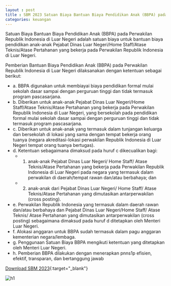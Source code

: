 ```yaml
---
layout : post
title : SBM 2023 Satuan Biaya Bantuan Biaya Pendidikan Anak (BBPA) pada Perwakilan Republik Indonesia di Luar Negeri
categories: keuangan
---
```


Satuan Biaya Bantuan Biaya Pendidikan Anak (BBPA) pada Perwakilan Republik Indonesia di Luar Negeri adalah satuan biaya untuk bantuan biaya pendidikan anak-anak Pejabat Dinas Luar Negeri/Home Staff/Atase Teknis/Atase Pertahanan yang bekerja pada Perwakilan Republik Indonesia di Luar Negeri.

Pemberian Bantuan Biaya Pendidikan Anak (BBPA) pada Perwakilan Republik Indonesia di Luar Negeri dilaksanakan dengan ketentuan sebagai berikut:
- a. BBPA digunakan untuk membiayai biaya pendidikan formal mulai sekolah dasar sampai dengan perguruan tinggi dan tidak termasuk program pascasarjana.
- b. Diberikan untuk anak-anak Pejabat Dinas Luar Negeri/Home Staff/Atase Teknis/Atase Pertahanan yang bekerja pada Perwakilan Republik Indonesia di Luar Negeri, yang bersekolah pada pendidikan formal mulai sekolah dasar sampai dengan perguruan tinggi dan tidak termasuk program pascasarjana.
- c. Diberikan untuk anak-anak yang termasuk dalam tunjangan keluarga dan bersekolah di lokasi yang sama dengan tempat bekerja orang tuanya (negara akreditasi-lokasi perwakilan Republik Indonesia di Luar Negeri tempat orang tuanya bertugas).
- d. Ketentuan sebagaimana dimaksud pada huruf c dikecualikan bagi:
   - 1) anak-anak Pejabat Dinas Luar Negeri/ Home Staff/ Atase Teknis/Atase Pertahanan yang bekerja pada Perwakilan Republik Indonesia di Luar Negeri pada negara yang termasuk dalam perwakilan di daerah/tempat rawan dan/atau berbahaya; dan 
   - 2) anak-anak dari Pejabat Dinas Luar Negeri/ Home Staff/ Atase Teknis/Atase Pertahanan yang dimutasikan antarperwakilan (cross posting).
- e. Perwakilan Republik Indonesia yang termasuk dalam daerah rawan dan/atau berbahaya dan Pejabat Dinas Luar Negeri/Home Staff/ Atase Teknis/ Atase Pertahanan yang dimutasikan antarperwakilan (cross posting) sebagaimana dimaksud pada huruf d ditetapkan oleh Menteri Luar Negeri.
- f. Alokasi anggaran untuk BBPA sudah termasuk dalam pagu anggaran kementerian negara/lembaga.
- g. Penggunaan Satuan Biaya BBPA mengikuti ketentuan yang ditetapkan oleh Menteri Luar Negeri.
- h. Pemberian BBPA dilakukan dengan menerapkan pnns1p efisien, efektif, transparan, dan bertanggung jawab

[Download SBM 2023](https://firebasestorage.googleapis.com/v0/b/geotag-b7d33.appspot.com/o/SBM_2023.pdf?alt=media&token=228220bb-e660-47cd-bb6f-ef614ad11018){:target="_blank"}

![h1](https://firebasestorage.googleapis.com/v0/b/geotag-b7d33.appspot.com/o/SBM_2023_page-0018.jpg?alt=media&token=69f02c36-89a6-412e-ae91-5d4ec59c959d)